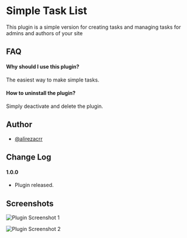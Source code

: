 
# Simple Task List

This plugin is a simple version for creating tasks and managing tasks for admins and authors of your site

## FAQ

#### Why should I use this plugin? 

The easiest way to make simple tasks.

#### How to uninstall the plugin? 

Simply deactivate and delete the plugin.




## Author

- [@alirezacrr](https://alirezacrr.ir)


## Change Log

#### 1.0.0

* Plugin released.
## Screenshots

![Plugin Screenshot 1](http://alirezacrr.ir/wp-content/uploads/2023/04/screenshot-1.png)

![Plugin Screenshot 2](http://alirezacrr.ir/wp-content/uploads/2023/04/screenshot-2-1.png)

